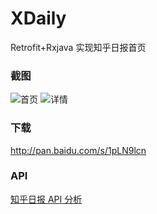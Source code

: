 # XDaily
Retrofit+Rxjava 实现知乎日报首页

### 截图
![首页](http://i.imgur.com/d2zdi7z.png)
![详情](http://i.imgur.com/Gcz3LpM.png)

### 下载
<http://pan.baidu.com/s/1pLN9lcn>

### API
[知乎日报 API 分析](https://github.com/izzyleung/ZhihuDailyPurify/wiki/%E7%9F%A5%E4%B9%8E%E6%97%A5%E6%8A%A5-API-%E5%88%86%E6%9E%90)

